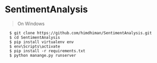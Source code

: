 # SentimentAnalysis

> On Windows

      $ git clone https://github.com/himdhiman/SentimentAnalysis.git
      $ cd SentimentAnalysis
      $ pip install virtualenv env
      $ env\Scripts\activate
      $ pip install -r requirements.txt
      $ python manange.py runserver
